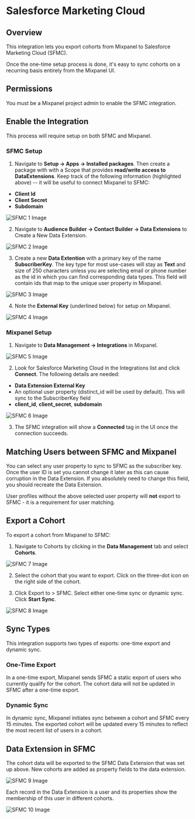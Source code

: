# Salesforce Marketing Cloud


## Overview

This integration lets you export cohorts from Mixpanel to Salesforce Marketing Cloud (SFMC).

Once the one-time setup process is done, it's easy to sync cohorts on a recurring basis entirely from the Mixpanel UI.

## Permissions

You must be a Mixpanel project admin to enable the SFMC integration.

## Enable the Integration

This process will require setup on both SFMC and Mixpanel.

### SFMC Setup

1. Navigate to **Setup → Apps → Installed packages**. Then create a package with with a Scope that provides **read/write access to DataExtensions**. Keep track of the following information (highlighted above) -- it will be useful to connect Mixpanel to SFMC:

- **Client Id**
- **Client Secret**
- **Subdomain**

![SFMC 1 Image](/sfmc1.png)

2. Navigate to **Audience Builder → Contact Builder → Data Extensions** to Create a New Data Extension.

![SFMC 2 Image](/sfmc2.png)

3. Create a new **Data Extention** with a primary key of the name **SubscriberKey**. The key type for most use-cases will stay as **Text** and size of 250 characters unless you are selecting email or phone number as the id in which you can find corresponding data types. This field will contain ids that map to the unique user property in Mixpanel.

![SFMC 3 Image](/sfmc3.png)

4. Note the **External Key** (underlined below) for setup on Mixpanel.

![SFMC 4 Image](/sfmc4.png)

### Mixpanel Setup

1. Navigate to **Data Management → Integrations** in Mixpanel.

![SFMC 5 Image](/sfmc5.png)

2. Look for Salesforce Marketing Cloud in the Integrations list and click **Connect**. The following details are needed:

- **Data Extension External Key**
- An optional user property (distinct_id will be used by default). This will sync to the SubscriberKey field
- **client_id**, **client_secret**, **subdomain**

![SFMC 6 Image](/sfmc6.png)

3. The SFMC integration will show a **Connected** tag in the UI once the connection succeeds.

## Matching Users between SFMC and Mixpanel


You can select any user property to sync to SFMC as the subscriber key. Once the user ID is set you cannot change it later as this can cause corruption in the Data Extension. If you absolutely need to change this field, you should recreate the Data Extension.

User profiles without the above selected user property will **not** export to SFMC - it is a requirement for user matching. 

## Export a Cohort

To export a cohort from Mixpanel to SFMC:

1. Navigate to Cohorts by clicking in the **Data Management** tab and select **Cohorts**.

![SFMC 7 Image](/sfmc7.png)

2. Select the cohort that you want to export. Click on the three-dot icon on the right side of the cohort.

3. Click Export to > SFMC. Select either one-time sync or dynamic sync. Click **Start Sync**.

![SFMC 8 Image](/sfmc8.png)

## Sync Types
This integration supports two types of exports: one-time export and dynamic sync.

### One-Time Export
In a one-time export, Mixpanel sends SFMC a static export of users who currently qualify for the cohort. The cohort data will not be updated in SFMC after a one-time export.

### Dynamic Sync
In dynamic sync, Mixpanel initiates sync between a cohort and SFMC every 15 minutes. The exported cohort will be updated every 15 minutes to reflect the most recent list of users in a cohort.

## Data Extension in SFMC

The cohort data will be exported to the SFMC Data Extension that was set up above. New cohorts are added as property fields to the data extension.

![SFMC 9 Image](/sfmc9.png)

Each record in the Data Extension is a user and its properties show the membership of this user in different cohorts.

![SFMC 10 Image](/sfmc10.png)

